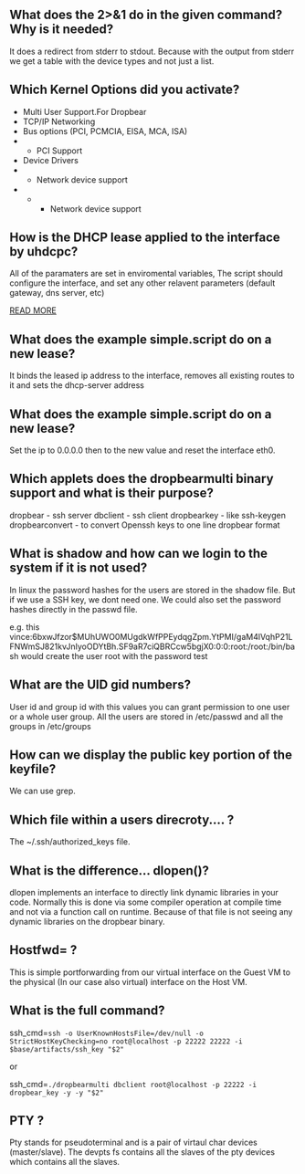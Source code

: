 ## What does the 2>&1 do in the given command? Why is it needed?

It does a redirect from stderr to stdout. Because with the output from stderr we get a table with the device types and not just a list.


## Which Kernel Options did you activate?

- Multi User Support.For Dropbear
- TCP/IP Networking
- Bus options (PCI, PCMCIA, EISA, MCA, ISA)
- - PCI Support
- Device Drivers
- - Network device support
- - - Network device support


## How is the DHCP lease applied to the interface by uhdcpc?

All of the paramaters are set in enviromental variables, The script should configure the interface, and set any other relavent parameters (default gateway, dns server, etc)

[READ MORE](https://git.busybox.net/busybox/tree/networking/udhcp/README.udhcpc?h=1_1_stable&id=179f41778880d0a233435f5c9ed04e17316f479a)

## What does the example simple.script do on a new lease?

It binds the leased ip address to the interface, removes all existing routes to it and sets the dhcp-server address

## What does the example simple.script do on a new lease?

Set the ip to 0.0.0.0 then to the new value and reset the interface eth0.

## Which applets does the dropbearmulti binary support and what is their purpose?

dropbear - ssh server
dbclient - ssh client
dropbearkey - like ssh-keygen
dropbearconvert - to convert Openssh keys to one line dropbear format


## What is shadow and how can we login to the system if it is not used?

In linux the password hashes for the users are stored in the shadow file. But if we use a SSH key, we dont need one. We could also set the password hashes directly in the passwd file.

e.g. this
vince:$6$bxwJfzor$MUhUWO0MUgdkWfPPEydqgZpm.YtPMI/gaM4lVqhP21LFNWmSJ821kvJnIyoODYtBh.SF9aR7ciQBRCcw5bgjX0:0:0:root:/root:/bin/bash
would create the user root with the password test


## What are the UID gid numbers?

User id and group id with this values you can grant permission to one user or a whole user group.
All the users are stored in /etc/passwd and all the groups in /etc/groups


## How can we display the public key portion of the keyfile?

We can use grep.

## Which file within a users direcroty.... ?

The ~/.ssh/authorized_keys file.


## What is the difference... dlopen()?

dlopen implements an interface to directly link dynamic libraries in your code. Normally this is
done via some compiler operation at compile time and not via a function call on runtime.
Because of that file is not seeing any dynamic libraries on the dropbear binary.


## Hostfwd= ?

This is simple portforwarding from our virtual interface on the Guest VM to the physical (In our case also virtual)
interface on the Host VM.

## What is the full command?


ssh_cmd=`ssh -o UserKnownHostsFile=/dev/null -o StrictHostKeyChecking=no root@localhost -p 22222
22222 -i $base/artifacts/ssh_key "$2"`

or

ssh_cmd=`./dropbearmulti dbclient root@localhost -p 22222 -i dropbear_key -y -y "$2"`


## PTY ?

Pty stands for pseudoterminal and is a pair of virtaul char devices (master/slave).
The devpts fs contains all the slaves of the pty devices which
contains all the slaves.
